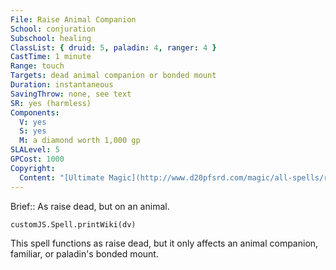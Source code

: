 ```yaml
---
File: Raise Animal Companion
School: conjuration
Subschool: healing
ClassList: { druid: 5, paladin: 4, ranger: 4 }
CastTime: 1 minute
Range: touch
Targets: dead animal companion or bonded mount
Duration: instantaneous
SavingThrow: none, see text
SR: yes (harmless)
Components:
  V: yes
  S: yes
  M: a diamond worth 1,000 gp
SLALevel: 5
GPCost: 1000
Copyright:
  Content: "[Ultimate Magic](http://www.d20pfsrd.com/magic/all-spells/r/raise-animal-companion)"
---
```

Brief:: As raise dead, but on an animal.

```dataviewjs
customJS.Spell.printWiki(dv)
```

This spell functions as raise dead, but it only affects an animal companion, familiar, or paladin's bonded mount.
